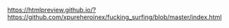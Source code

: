 https://htmlpreview.github.io/?https://github.com/xpureheroinex/fucking_surfing/blob/master/index.html
